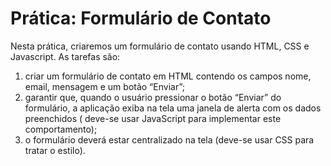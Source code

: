 # Prática: Formulário de Contato

Nesta prática, criaremos um formulário de contato usando HTML, CSS e Javascript. As tarefas são:

1. criar um formulário de contato em HTML contendo os campos nome, email, mensagem e um botão “Enviar”;
2. garantir que, quando o usuário pressionar o botão “Enviar” do formulário, a aplicação exiba na tela uma janela de alerta com os dados preenchidos ( deve-se usar JavaScript para implementar este comportamento);
3. o formulário deverá estar centralizado na tela (deve-se usar CSS para tratar o estilo).
